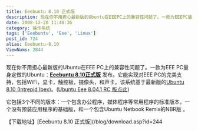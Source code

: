 ```yaml
---
title: Eeebuntu 8.10 正式版
description: 现在你不用担心最新版的Ubuntu在EEEPC上的兼容性问题了。一款为EEEPC量身定做的Ubuntu：Eeebuntu8.10正式版发布。它能实现对EEEPC的完美支持，包括WiFi，显卡，触控板，摄像头，和声卡。该系统基于最新版的Ubuntu8.10(IntrepidIbex)。(UbuntuEee8.04.1RC 版点此)它包括3个不同的版本：一个包含办公程序，媒体程序等常用程序的标准版本，一个没有预装应用程序的基础版，和一个包含UbuntuNetbookRemix的NBR版。
date: 2008-12-20 11:48:36
category: 操作系统
tags: ['Eeebuntu', 'Eee', 'Linux']
post_id: 724
alias: Eeebuntu-8.10
ViewNums: 2844
---
```


现在你不用担心最新版的Ubuntu在EEE PC上的兼容性问题了。一款为EEE PC量身定做的Ubuntu：**[Eeebuntu 8.10正式版](/blog/eeebuntu-810)** 发布。它能实现对EEE PC的完美支持，包括WiFi，显卡，触控板，摄像头，和声卡。该系统基于最新版的[Ubuntu 8.10 (Intrepid Ibex)](/blog/ubuntu-810-intrepid-ibex)。([Ubuntu Eee 8.04.1 RC 版点此](/blog/ubuntu-eee-8041-rc))

它包括3个不同的版本：一个包含办公程序，媒体程序等常用程序的标准版本，一个没有预装应用程序的基础版，和一个包含Ubuntu Netbook Remix的NBR版 。

【下载地址】[Eeebuntu 8.10 正式版](/blog/download.asp?id=244

